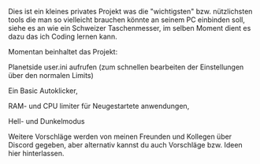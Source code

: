 Dies ist ein kleines privates Projekt was die "wichtigsten" bzw. nützlichsten tools die man so vielleicht brauchen könnte an seinem PC einbinden soll,
siehe es an wie ein Schweizer Taschenmesser, im selben Moment dient es dazu das ich Coding lernen kann.

Momentan beinhaltet das Projekt:

Planetside user.ini aufrufen (zum schnellen bearbeiten der Einstellungen über den normalen Limits)

Ein Basic Autoklicker,

RAM- und CPU limiter für Neugestartete anwendungen, 

Hell- und Dunkelmodus



Weitere Vorschläge werden von meinen Freunden und Kollegen über Discord gegeben, aber alternativ kannst du auch Vorschläge bzw. Ideen hier hinterlassen.
